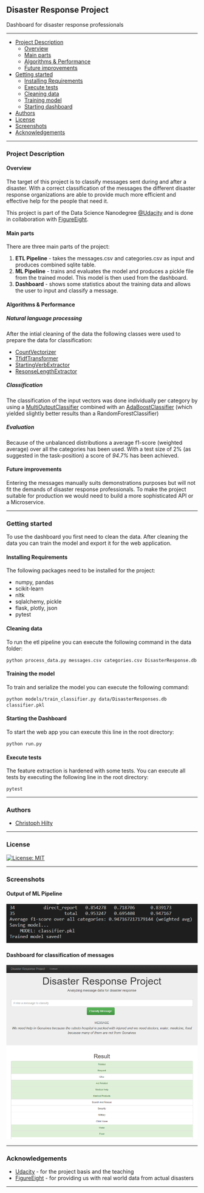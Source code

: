 ## Disaster Response Project
Dashboard for disaster response professionals

---

* [Project Description](#project-description) 
  * [Overview](#overview)
  * [Main parts](#main-parts)
  * [Algorithms & Performance](#algorithms-&-performance)
  * [Future improvements](#future-improvements)
* [Getting started](#getting-started)
  * [Installing Requirements](#installing-requirements)
  * [Execute tests](#execute-tests)
  * [Cleaning data](#cleaning-data)
  * [Training model](#training-model)
  * [Starting dashboard](#starting-the-dashboard)
* [Authors](#authors)   
* [License](#license)   
* [Screenshots](#screenshots)
* [Acknowledgements](#acknowledgements)
  
---

### Project Description

#### Overview
The target of this project is to classify messages sent during and after a disaster. With a correct classification of the messages the different disaster response organizations are able to provide much more efficient and effective help for the people that need it. 


This project is part of the Data Science Nanodegree [@Udacity](https://www.udacity.com) and is done in collaboration with [FigureEight](https://www.figure-eight.com/).

#### Main parts
There are three main parts of the project:

1. **ETL Pipeline** - takes the messages.csv and categories.csv as input and produces combined sqlite table.
2. **ML Pipeline** - trains and evaluates the model and produces a pickle file from the trained model. This model is then used from the dashboard.
3. **Dashboard** - shows some statistics about the training data and allows the user to input and classify a message.

#### Algorithms & Performance

##### Natural language processing

After the intial cleaning of the data the following classes were used to prepare the data for classification:

* [CountVectorizer](https://scikit-learn.org/stable/modules/generated/sklearn.feature_extraction.text.CountVectorizer.html)
* [TfidfTransformer](https://scikit-learn.org/stable/modules/generated/sklearn.feature_extraction.text.TfidfTransformer.html)
* [StartingVerbExtractor](models/feature_extractor.py)
* [ResonseLengthExtractor](models/feature_extractor.py)

##### Classification

The classification of the input vectors was done individually per category by using a [MultiOutputClassifier](https://scikit-learn.org/stable/modules/generated/sklearn.multioutput.MultiOutputClassifier.html) combined with an [AdaBoostClassifier](https://scikit-learn.org/stable/modules/generated/sklearn.ensemble.AdaBoostClassifier.html) (which yielded slightly better results than a RandomForestClassifier)

##### Evaluation

Because of the unbalanced distributions a average f1-score (weighted average) over all the categories has been used. With a test size of 2% (as suggested in the task-position) a score of *94.7%* has been achieved.

#### Future improvements
Entering the messages manually suits demonstrations purposes but will not fit the demands of disaster response professionals. To make the project suitable for production we would need to build a more sophisticated API or a Microservice.

---

### Getting started

To use the dashboard you first need to clean the data. After cleaning the data you can train the model and export it for the web application.

#### Installing Requirements

The following packages need to be installed for the project:

* numpy, pandas
* scikit-learn
* nltk
* sqlalchemy, pickle
* flask, plotly, json
* pytest

#### Cleaning data

To run the etl pipeline you can execute the following command in the data folder:
````
python process_data.py messages.csv categories.csv DisasterResponse.db
````

#### Training the model

To train and serialize the model you can execute the following command:
````
python models/train_classifier.py data/DisasterResponses.db classifier.pkl
````

#### Starting the Dashboard

To start the web app you can execute this line in the root directory:
````
python run.py
````

#### Execute tests
The feature extraction is hardened with some tests. You can execute all tests by executing the following line in the root directory:
````
pytest
````
---

### Authors

* [Christoph Hilty](https://www.github.com/huli)

---
### License
[![License: MIT](https://img.shields.io/badge/License-MIT-yellow.svg)](https://opensource.org/licenses/MIT)

---
### Screenshots

#### Output of ML Pipeline
![Sample output](images/training_output.png)

#### Dashboard for classification of messages
![Sample Input](images/response_input.png)


---
### Acknowledgements
* [Udacity](https://www.udacity.com) - for the project basis and the teaching
* [FigureEight](https://www.figure-eight.com/) - for providing us with real world data from actual disasters

---
